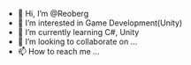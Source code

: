 - 👋 Hi, I’m @Reoberg
- 👀 I’m interested in Game Development(Unity)
- 🌱 I’m currently learning C#, Unity
- 💞️ I’m looking to collaborate on ...
- 📫 How to reach me ...

<!---
Reoberg/Reoberg is a ✨ special ✨ repository because its `README.md` (this file) appears on your GitHub profile.
You can click the Preview link to take a look at your changes.
--->
